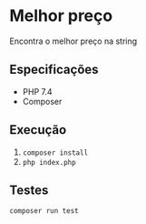 # Melhor preço
Encontra o melhor preço na string

## Especificações
- PHP 7.4
- Composer

## Execução
1. `composer install`
2. `php index.php`

## Testes
`composer run test`
